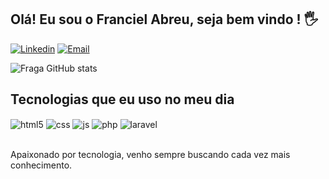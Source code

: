## Olá! Eu sou o Franciel Abreu, seja bem vindo ! 🖐️

[![Linkedin](https://img.shields.io/badge/LinkedIn-0077B5?style=for-the-badge&logo=linkedin&logoColor=white)](https://www.linkedin.com/in/franciel-abreu-58797b108)
[![Email](https://img.shields.io/badge/Gmail-D14836?style=for-the-badge&logo=gmail&logoColor=white)](<a href = "mailto:francielabreu23@gmail.com">)



![Fraga GitHub stats](https://github-readme-stats.vercel.app/api?username=francielabreu&show_icons=true&theme=tokyonight&count_private=true)

## Tecnologias que eu uso no meu dia

<div style="display: inline_block">
  <img align="center" alt="html5" src="https://img.shields.io/badge/HTML5-E34F26?style=for-the-badge&logo=html5&logoColor=white" />
  <img align="center" alt="css" src="https://img.shields.io/badge/CSS3-1572B6?style=for-the-badge&logo=css3&logoColor=white" />
  <img align="center" alt="js" src="https://img.shields.io/badge/Flutter-F7DF1E?style=for-the-badge&logo=flutter&logoColor=black" />
  <img align="center" alt="php" src="https://img.shields.io/badge/PHP-777BB4?style=for-the-badge&logo=php&logoColor=white" />
    <img align="center" alt="laravel" src="https://img.shields.io/badge/Laravel-FF2D20?style=for-the-badge&logo=laravel&logoColor=white" />
</div><br/>

Apaixonado por tecnologia, venho sempre buscando cada vez mais conhecimento.
